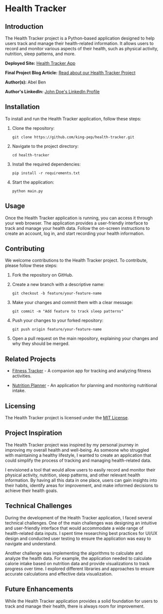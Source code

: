 # Health Tracker

## Introduction

The Health Tracker project is a Python-based application designed to help users track and manage their health-related information. It allows users to record and monitor various aspects of their health, such as physical activity, nutrition, sleep patterns, and more.

**Deployed Site:** [Health Tracker App](http://172.17.0.2/)

**Final Project Blog Article:** [Read about our Health Tracker Project](http://172.17.0.2/wiki)

**Author(s):** Abel Ben

**Author's LinkedIn:** [John Doe's LinkedIn Profile](https://www.linkedin.com/in/abel-morris-ben-92842219a)

## Installation

To install and run the Health Tracker application, follow these steps:

1. Clone the repository:

   ```
   git clone https://github.com/king-pep/health-tracker.git
   ```

2. Navigate to the project directory:

   ```
   cd health-tracker
   ```

3. Install the required dependencies:

   ```
   pip install -r requirements.txt
   ```

4. Start the application:

   ```
   python main.py
   ```

## Usage

Once the Health Tracker application is running, you can access it through your web browser. The application provides a user-friendly interface to track and manage your health data. Follow the on-screen instructions to create an account, log in, and start recording your health information.

## Contributing

We welcome contributions to the Health Tracker project. To contribute, please follow these steps:

1. Fork the repository on GitHub.

2. Create a new branch with a descriptive name:

   ```
   git checkout -b feature/your-feature-name
   ```

3. Make your changes and commit them with a clear message:

   ```
   git commit -m "Add feature to track sleep patterns"
   ```

4. Push your changes to your forked repository:

   ```
   git push origin feature/your-feature-name
   ```

5. Open a pull request on the main repository, explaining your changes and why they should be merged.

## Related Projects

- [Fitness Tracker](https://github.com/username/fitness-tracker) - A companion app for tracking and analyzing fitness activities.

- [Nutrition Planner](https://github.com/username/nutrition-planner) - An application for planning and monitoring nutritional intake.

## Licensing

The Health Tracker project is licensed under the [MIT License](LICENSE).

## Project Inspiration

The Health Tracker project was inspired by my personal journey in improving my overall health and well-being. As someone who struggled with maintaining a healthy lifestyle, I wanted to create an application that could simplify the process of tracking and managing health-related data.

I envisioned a tool that would allow users to easily record and monitor their physical activity, nutrition, sleep patterns, and other relevant health information. By having all this data in one place, users can gain insights into their habits, identify areas for improvement, and make informed decisions to achieve their health goals.

## Technical Challenges

During the development of the Health Tracker application, I faced several technical challenges. One of the main challenges was designing an intuitive and user-friendly interface that would accommodate a wide range of health-related data inputs. I spent time researching best practices for UI/UX design and conducted user testing to ensure the application was easy to navigate and understand.

Another challenge was implementing the algorithms to calculate and analyze the health data. For example, the application needed to calculate calorie intake based on nutrition data and provide visualizations to track progress over time. I explored different libraries and approaches to ensure accurate calculations and effective data visualization.

## Future Enhancements

While the Health Tracker application provides a solid foundation for users to track and manage their health, there is always room for improvement.
